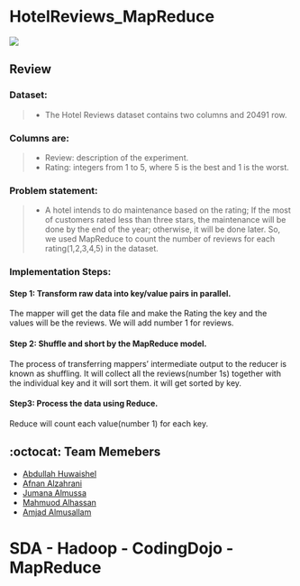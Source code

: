 # HotelReviews_MapReduce

<img src="https://drive.google.com/uc?export=view&id=1ANzBFTLiElGdY4Bq9WwQN8I8kPViAZDL"/>


## Review


### Dataset:
> * The Hotel Reviews dataset contains two columns and 20491 row.


### Columns are:
> * Review: description of the experiment.
> * Rating: integers from 1 to 5, where 5 is the best and 1 is the worst.


### Problem statement:
> * A hotel intends to do maintenance based on the rating; If the most of customers rated less than three stars, the maintenance will be done by the end of the year; otherwise, it will be done later.
So, we used MapReduce to count the number of reviews for each rating(1,2,3,4,5) in the dataset.


### Implementation Steps:
#### Step 1: Transform raw data into key/value pairs in parallel.
The mapper will get the data file and make the Rating the key and the values will be the reviews. We will add number 1 for reviews.
#### Step 2: Shuffle and short by the MapReduce model.
The process of transferring mappers’ intermediate output to the reducer is known as shuffling. It will collect all the reviews(number 1s) together with the individual key and it will sort them. it will get sorted by key.
#### Step3: Process the data using Reduce.
Reduce will count each value(number 1) for each key.






## :octocat:	Team Memebers

- [Abdullah Huwaishel](https://github.com/hush966)
- [Afnan Alzahrani](https://github.com/AfnanAlzahrani)
- [Jumana Almussa](https://github.com/jumana0)
- [Mahmuod Alhassan](https://github.com/alhassanm)
- [Amjad Almusallam](https://github.com/ASM650)



# SDA - Hadoop - CodingDojo - MapReduce
